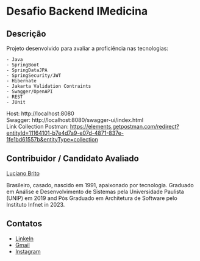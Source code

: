 # Desafio Backend IMedicina


## Descrição

Projeto desenvolvido para avaliar a proficiência nas tecnologias:

	- Java
	- SpringBoot
	- SpringDataJPA
	- SpringSecurity/JWT
	- Hibernate
	- Jakarta Validation Contraints
	- Swagger/OpenAPI
	- REST
	- JUnit


Host: http://localhost:8080 <br>
Swagger: http://localhost:8080/swagger-ui/index.html <br>
Link Collection Postman: https://elements.getpostman.com/redirect?entityId=11164101-b7e4d7a9-e07d-4871-837e-1fe1bd61557b&entityType=collection <br>

## Contribuidor / Candidato Avaliado

[Luciano Brito](https://github.com/lucianobritodev)

Brasileiro, casado, nascido em 1991, apaixonado por tecnologia. Graduado em Análise e Desenvolvimento de Sistemas pela Universidade Paulista (UNIP) em 2019 and Pós Graduado em Architetura de Software pelo Instituto Infnet in 2023.


## Contatos

- [LinkeIn](https://www.linkedin.com/in/luciano-brito-dev)
- [Gmail](mailto:lucianobrito.dev@gmail.com)
- [Instagram](https://www.instagram.com/lucianobrito.dev)
